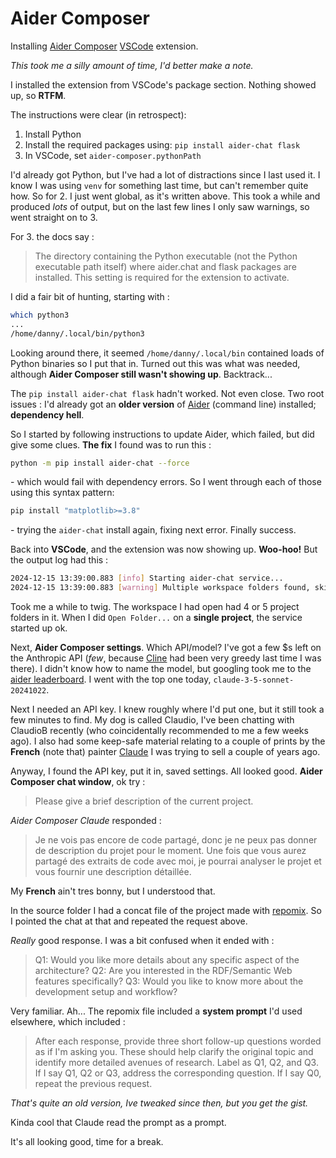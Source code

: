 # Aider Composer

Installing [Aider Composer](https://github.com/lee88688/aider-composer) [VSCode](https://code.visualstudio.com/) extension.

*This took me a silly amount of time, I'd better make a note.*

I installed the extension from VSCode's package section. Nothing showed up, so **RTFM**.

The instructions were clear (in retrospect):

1. Install Python
2. Install the required packages using: `pip install aider-chat flask`
3. In VSCode, set `aider-composer.pythonPath`

I'd already got Python, but I've had a lot of distractions since I last used it. I know I was using `venv` for something last time, but can't remember quite how. So for 2. I just went global, as it's written above. This took a while and produced *lots* of output, but on the last few lines I only saw warnings, so went straight on to 3.

For 3. the docs say :
> The directory containing the Python executable (not the Python executable path itself) where aider.chat and flask packages are installed. This setting is required for the extension to activate.

I did a fair bit of hunting, starting with :
```sh
which python3
...
/home/danny/.local/bin/python3
```

Looking around there, it seemed `/home/danny/.local/bin` contained loads of Python binaries so I put that in. Turned out this was what was needed, although **Aider Composer still wasn't showing up**. Backtrack...

The `pip install aider-chat flask` hadn't worked. Not even close. Two root issues : I'd already got an **older version** of [Aider](https://aider.chat) (command line) installed; **dependency hell**.

So I started by following instructions to update Aider, which failed, but did give some clues.
**The fix** I found was to run this :

```sh
python -m pip install aider-chat --force
```

  \- which would fail with dependency errors. So I went through each of those using this syntax pattern:

```sh
pip install "matplotlib>=3.8"
```
\- trying the `aider-chat` install again, fixing next error. Finally success.

Back into **VSCode**, and the extension was now showing up. **Woo-hoo!** But the output log had this :
```sh
2024-12-15 13:39:00.883 [info] Starting aider-chat service...
2024-12-15 13:39:00.883 [warning] Multiple workspace folders found, skip starting aider-chat service.
```

Took me a while to twig. The workspace I had open had 4 or 5 project folders in it. When I did `Open Folder...` on a **single project**, the service started up ok.

Next, **Aider Composer settings**. Which API/model? I've got a few $s left on the Anthropic API (*few*, because [Cline](https://github.com/cline/cline) had been very greedy last time I was there). I didn't know how to name the model, but googling took me to the [aider leaderboard](https://aider.chat/docs/leaderboards/). I went with the top one today, `claude-3-5-sonnet-20241022`.

Next I needed an API key. I knew roughly where I'd put one, but it still took a few minutes to find. My dog is called Claudio, I've been chatting with ClaudioB recently (who coincidentally recommended to me a few weeks ago). I also had some keep-safe material relating to a couple of prints by the **French** (note that) painter [Claude](https://en.wikipedia.org/wiki/Claude_Lorrain) I was trying to sell a couple of years ago.

Anyway, I found the API key, put it in, saved settings. All looked good. **Aider Composer chat window**, ok try :

> Please give a brief description of the current project.

*Aider Composer Claude* responded :

> Je ne vois pas encore de code partagé, donc je ne peux pas donner de description du projet pour le moment. Une fois que vous aurez partagé des extraits de code avec moi, je pourrai analyser le projet et vous fournir une description détaillée.

My **French** ain't tres bonny, but I understood that.

In the source folder I had a concat file of the project made with [repomix](https://github.com/yamadashy/repomix). So I pointed the chat at that and repeated the request above.

*Really* good response. I was a bit confused when it ended with :

> Q1: Would you like more details about any specific aspect of the architecture? Q2: Are you interested in the RDF/Semantic Web features specifically? Q3: Would you like to know more about the development setup and workflow?

Very familiar. Ah... The repomix file included a **system prompt** I'd used elsewhere, which included :

> After each response, provide three short follow-up questions worded as if I'm asking you. These should help clarify the original topic and identify more detailed avenues of research. Label as Q1, Q2, and Q3. If I say Q1, Q2 or Q3, address the corresponding question. If I say Q0, repeat the previous request.

*That's quite an old version, Ive tweaked since then, but you get the gist.*

Kinda cool that Claude read the prompt as a prompt.

It's all looking good, time for a break.
